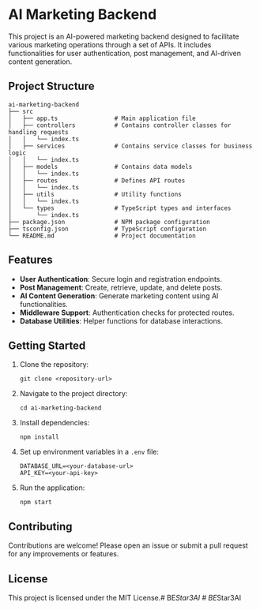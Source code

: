 # AI Marketing Backend

This project is an AI-powered marketing backend designed to facilitate various marketing operations through a set of APIs. It includes functionalities for user authentication, post management, and AI-driven content generation.

## Project Structure

```
ai-marketing-backend
├── src
│   ├── app.ts                # Main application file
│   ├── controllers           # Contains controller classes for handling requests
│   │   └── index.ts
│   ├── services              # Contains service classes for business logic
│   │   └── index.ts
│   ├── models                # Contains data models
│   │   └── index.ts
│   ├── routes                # Defines API routes
│   │   └── index.ts
│   ├── utils                 # Utility functions
│   │   └── index.ts
│   └── types                 # TypeScript types and interfaces
│       └── index.ts
├── package.json              # NPM package configuration
├── tsconfig.json             # TypeScript configuration
└── README.md                 # Project documentation
```

## Features

- **User Authentication**: Secure login and registration endpoints.
- **Post Management**: Create, retrieve, update, and delete posts.
- **AI Content Generation**: Generate marketing content using AI functionalities.
- **Middleware Support**: Authentication checks for protected routes.
- **Database Utilities**: Helper functions for database interactions.

## Getting Started

1. Clone the repository:
   ```
   git clone <repository-url>
   ```

2. Navigate to the project directory:
   ```
   cd ai-marketing-backend
   ```

3. Install dependencies:
   ```
   npm install
   ```

4. Set up environment variables in a `.env` file:
   ```
   DATABASE_URL=<your-database-url>
   API_KEY=<your-api-key>
   ```

5. Run the application:
   ```
   npm start
   ```

## Contributing

Contributions are welcome! Please open an issue or submit a pull request for any improvements or features.

## License

This project is licensed under the MIT License.#   B E _ S t a r 3 A I  
 #   B E _ S t a r 3 A I  
 